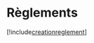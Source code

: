 # Règlements

[!include[creationreglement](reglements.creationreglement.autogen.md)]








































































































































